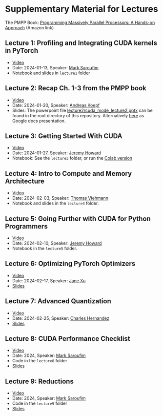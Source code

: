# Supplementary Material for Lectures

The PMPP Book: [Programming Massively Parallel Processors: A Hands-on Approach](https://a.co/d/2S2fVzt) (Amazon link)


## Lecture 1: Profiling and Integrating CUDA kernels in PyTorch

- [Video](https://youtu.be/LuhJEEJQgUM)
- Date: 2024-01-13, Speaker: [Mark Saroufim](https://twitter.com/marksaroufim)
- Notebook and slides in `lecture1` folder


## Lecture 2: Recap Ch. 1-3 from the PMPP book

- [Video](https://youtu.be/NQ-0D5Ti2dc)
- Date: 2024-01-20, Speaker: [Andreas Koepf](https://twitter.com/neurosp1ke)
- Slides: The powerpoint file [lecture2/cuda_mode_lecture2.pptx](./lecture2/cuda_mode_lecture2.pptx) can be found in the root directory of this repository. Alternatively [here](https://docs.google.com/presentation/d/1deqvEHdqEC4LHUpStO6z3TT77Dt84fNAvTIAxBJgDck/edit#slide=id.g2b1444253e5_1_75) as Google docs presentation.


## Lecture 3: Getting Started With CUDA

- [Video](https://youtu.be/4sgKnKbR-WE)
- Date: 2024-01-27, Speaker: [Jeremy Howard](https://twitter.com/jeremyphoward)
- Notebook: See the `lecture3` folder, or run the [Colab version](https://colab.research.google.com/drive/180uk6frvMBeT4tywhhYXmz3PJaCIA_uk?usp=sharing)


## Lecture 4: Intro to Compute and Memory Architecture

- [Video](https://youtu.be/lTmYrKwjSOU)
- Date: 2024-02-03, Speaker: [Thomas Viehmann](https://lernapparat.de/)
- Notebook and slides in the `lecture4` folder.


## Lecture 5: Going Further with CUDA for Python Programmers

- [Video](https://youtu.be/wVsR-YhaHlM)
- Date: 2024-02-10, Speaker: [Jeremy Howard](https://twitter.com/jeremyphoward)
- Notebook in the `lecture5` folder.


## Lecture 6: Optimizing PyTorch Optimizers
- [Video](https://www.youtube.com/watch?v=hIop0mWKPHc)
- Date: 2024-02-17, Speaker: [Jane Xu](https://github.com/janeyx99)
- [Slides](https://docs.google.com/presentation/d/13WLCuxXzwu5JRZo0tAfW0hbKHQMvFw4O/edit#slide=id.p1)


## Lecture 7: Advanced Quantization
- [Video](https://www.youtube.com/watch?v=1u9xUK3G4VM)
- Date: 2024-02-25, Speaker: [Charles Hernandez](https://github.com/HDCharles)
- [Slides](https://www.dropbox.com/scl/fi/hzfx1l267m8gwyhcjvfk4/Quantization-Cuda-vs-Triton.pdf?rlkey=s4j64ivi2kpp2l0uq8xjdwbab&dl=0)


## Lecture 8: CUDA Performance Checklist
- [Video](https://www.youtube.com/watch?v=SGhfUhlowB4)
- Date: 2024, Speaker: [Mark Saroufim](https://github.com/msaroufim)
- Code in the `lecture8` folder
- [Slides](https://docs.google.com/presentation/d/1cvVpf3ChFFiY4Kf25S4e4sPY6Y5uRUO-X-A4nJ7IhFE/edit?usp=sharing)


## Lecture 9: Reductions
- [Video](https://www.youtube.com/watch?v=09wntC6BT5o)
- Date: 2024, Speaker: [Mark Saroufim](https://github.com/msaroufim)
- Code in the `lecture9` folder
- [Slides](https://docs.google.com/presentation/d/1s8lRU8xuDn-R05p1aSP6P7T5kk9VYnDOCyN5bWKeg3U/edit)
